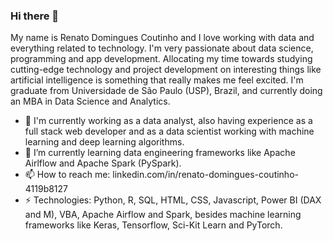 ### Hi there 👋


My name is Renato Domingues Coutinho and I love working with data and everything related to technology. I'm very passionate about data science, programming and app development. Allocating my time towards studying cutting-edge technology and project development on interesting things like artificial intelligence is something that really makes me feel excited. I'm graduate from Universidade de São Paulo (USP), Brazil, and currently doing an MBA in Data Science and Analytics.

- 🔭 I'm currently working as a data analyst, also having experience as a full stack web developer and as a data scientist working with machine learning and deep learning algorithms.
- 🌱 I’m currently learning data engineering frameworks like Apache Airlflow and Apache Spark (PySpark).
- 📫 How to reach me: linkedin.com/in/renato-domingues-coutinho-4119b8127
- ⚡ Technologies: Python, R, SQL, HTML, CSS, Javascript, Power BI (DAX and M), VBA, Apache Airflow and Spark, besides machine learning frameworks like Keras, Tensorflow, Sci-Kit Learn and PyTorch.

